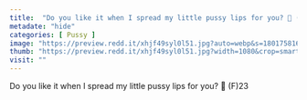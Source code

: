 ```yaml
---
title:  "Do you like it when I spread my little pussy lips for you? 👅 (F)23"
metadate: "hide"
categories: [ Pussy ]
image: "https://preview.redd.it/xhjf49syl0l51.jpg?auto=webp&s=180175816dcb7a619dfc4d9119f3bdd0ff492e49"
thumb: "https://preview.redd.it/xhjf49syl0l51.jpg?width=1080&crop=smart&auto=webp&s=803bb1fbead9f0a86f9e9ae1d4c71116fe2a9ece"
visit: ""
---
```

Do you like it when I spread my little pussy lips for you? 👅 (F)23
